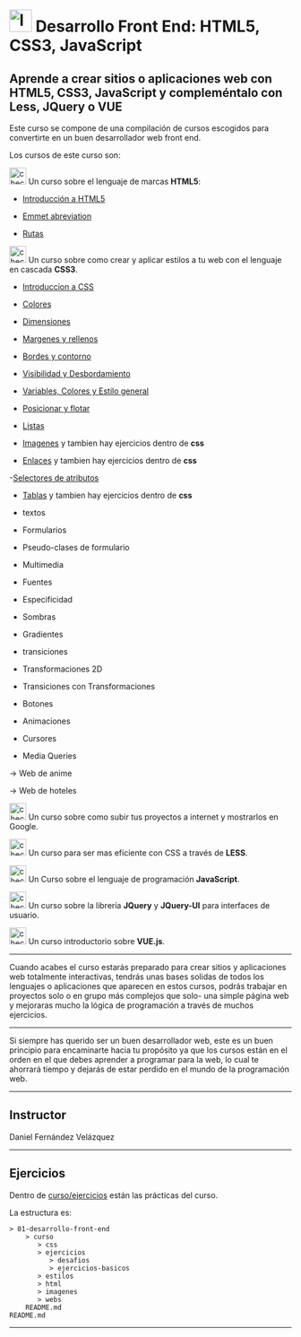 # <img width="40" height="40" src="https://img.icons8.com/emoji/48/laptop-emoji.png" alt="laptop"/> Desarrollo Front End: HTML5, CSS3, JavaScript

## Aprende a crear sitios o aplicaciones web con HTML5, CSS3, JavaScript y compleméntalo con Less, JQuery o VUE

Este curso se compone de una compilación de cursos escogidos para convertirte en un buen desarrollador web front end.

Los cursos de este curso son:

<img width="30" height="30" src="https://img.icons8.com/emoji/30/check-mark-emoji.png" alt="check mark"/> Un curso sobre el lenguaje de marcas **HTML5**: 

- [Introducción a HTML5](https://github.com/eugenia1984/desarrollo-front-end-html-css-javascript/tree/main/01-desarrollo-front-end/teoria/intro_html.md)

- [Emmet abreviation](https://github.com/eugenia1984/desarrollo-front-end-html-css-javascript/tree/main/01-desarrollo-front-end/teoria/emmet.md)

- [Rutas](https://github.com/eugenia1984/desarrollo-front-end-html-css-javascript/blob/main/01-desarrollo-front-end/teoria/rutas.md)



<img width="30" height="30" src="https://img.icons8.com/emoji/30/check-mark-emoji.png" alt="check mark"/> Un curso sobre como crear y aplicar estilos a tu web con el lenguaje en cascada **CSS3**.

- [Introduccion a CSS](https://github.com/eugenia1984/desarrollo-front-end-html-css-javascript/blob/main/01-desarrollo-front-end/teoria/intro_css.md)

- [Colores](https://github.com/eugenia1984/desarrollo-front-end-html-css-javascript/blob/main/01-desarrollo-front-end/teoria/colores.md)

- [Dimensiones](https://github.com/eugenia1984/desarrollo-front-end-html-css-javascript/blob/main/01-desarrollo-front-end/teoria/dimensiones.md)

- [Margenes y rellenos](https://github.com/eugenia1984/desarrollo-front-end-html-css-javascript/tree/main/01-desarrollo-front-end/curso/ejercicios/ejercicios-basicos/margenes-y-rellenos)
  
- [Bordes y contorno](https://github.com/eugenia1984/desarrollo-front-end-html-css-javascript/tree/main/01-desarrollo-front-end/curso/ejercicios/ejercicios-basicos/bordes-y-contorno)

- [Visibilidad y Desbordamiento](https://github.com/eugenia1984/desarrollo-front-end-html-css-javascript/tree/main/01-desarrollo-front-end/curso/ejercicios/ejercicios-basicos/visibilidad-desbordamiento)

- [Variables, Colores y Estilo general](https://github.com/eugenia1984/desarrollo-front-end-html-css-javascript/tree/main/01-desarrollo-front-end/curso/estilos)

- [Posicionar y flotar](https://github.com/eugenia1984/desarrollo-front-end-html-css-javascript/tree/main/01-desarrollo-front-end/curso/css/posicionar-y-flotar)

- [Listas](https://github.com/eugenia1984/desarrollo-front-end-html-css-javascript/tree/main/01-desarrollo-front-end/curso/html/listas)

- [Imagenes](https://github.com/eugenia1984/desarrollo-front-end-html-css-javascript/tree/main/01-desarrollo-front-end/curso/html/imagenes) y tambien hay ejercicios dentro de **css**
  
- [Enlaces](https://github.com/eugenia1984/desarrollo-front-end-html-css-javascript/tree/main/01-desarrollo-front-end/curso/html/enlaces)  y tambien hay ejercicios dentro de **css**

-[Selectores de atributos](https://github.com/eugenia1984/desarrollo-front-end-html-css-javascript/tree/main/01-desarrollo-front-end/curso/html/selectores-de-atributos)

- [Tablas](https://github.com/eugenia1984/desarrollo-front-end-html-css-javascript/tree/main/01-desarrollo-front-end/curso/html/tablas)  y tambien hay ejercicios dentro de **css**

- textos

- Formularios

- Pseudo-clases de formulario

- Multimedia

- Fuentes

- Especificidad

- Sombras

- Gradientes

- transiciones

- Transformaciones 2D

- Transiciones con Transformaciones

- Botones

- Animaciones

- Cursores

- Media Queries

-> Web de anime

-> Web de hoteles

<img width="30" height="30" src="https://img.icons8.com/emoji/30/check-mark-emoji.png" alt="check mark"/> Un curso sobre como subir tus proyectos a internet y mostrarlos en Google.

<img width="30" height="30" src="https://img.icons8.com/emoji/30/check-mark-emoji.png" alt="check mark"/> Un curso para ser mas eficiente con CSS a través de **LESS**.

<img width="30" height="30" src="https://img.icons8.com/emoji/30/check-mark-emoji.png" alt="check mark"/> Un Curso sobre el lenguaje de programación **JavaScript**.

<img width="30" height="30" src="https://img.icons8.com/emoji/30/check-mark-emoji.png" alt="check mark"/> Un curso sobre la librería **JQuery** y **JQuery-UI** para interfaces de usuario.

<img width="30" height="30" src="https://img.icons8.com/emoji/30/check-mark-emoji.png" alt="check mark"/> Un curso introductorio sobre **VUE.js**.

---

Cuando acabes el curso estarás preparado para crear sitios y aplicaciones web totalmente interactivas, tendrás unas bases solidas de todos los lenguajes o aplicaciones que aparecen en estos cursos, podrás trabajar en proyectos solo o en grupo más complejos que solo- una simple página web y mejoraras mucho la lógica de programación a través de muchos ejercicios.

---

Si siempre has querido ser un buen desarrollador web, este es un buen principio para encaminarte hacia tu propósito ya que los cursos están en el orden en el que debes aprender a programar para la web, lo cual te ahorrará tiempo y dejarás de estar perdido en el mundo de la programación web.

---

## Instructor

Daniel Fernández Velázquez

---

## Ejercicios

Dentro de [curso/ejercicios](https://github.com/eugenia1984/desarrollo-front-end-html-css-javascript/tree/main/01-desarrollo-front-end/curso/ejercicios) están las prácticas del curso.

La estructura es:

```
> 01-desarrollo-front-end
    > curso
       > css
       > ejercicios
          > desafios
          > ejercicios-basicos
       > estilos
       > html
       > imagenes
       > webs
    README.md
README.md
```

---
